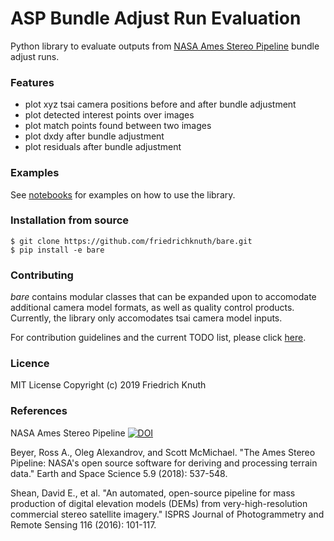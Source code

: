 # ASP Bundle Adjust Run Evaluation

Python library to evaluate outputs from [NASA Ames Stereo Pipeline](https://ti.arc.nasa.gov/tech/asr/groups/intelligent-robotics/ngt/stereo/) bundle adjust runs. 


### Features

- plot xyz tsai camera positions before and after bundle adjustment
- plot detected interest points over images
- plot match points found between two images
- plot dxdy after bundle adjustment
- plot residuals after bundle adjustment

### Examples

See [notebooks](./examples/) for examples on how to use the library.

### Installation from source
```
$ git clone https://github.com/friedrichknuth/bare.git
$ pip install -e bare
```

### Contributing

_bare_ contains modular classes that can be expanded upon to accomodate additional camera model formats, as well as quality control products. Currently, the library only accomodates tsai camera model inputs.

For contribution guidelines and the current TODO list, please click [here](./CONTRIBUTING.md).

### Licence
MIT License Copyright (c) 2019 Friedrich Knuth

### References
NASA Ames Stereo Pipeline [![DOI](https://zenodo.org/badge/DOI/10.5281/zenodo.1345235.svg)](https://doi.org/10.5281/zenodo.1345235)
 
Beyer, Ross A., Oleg Alexandrov, and Scott McMichael. "The Ames Stereo Pipeline: NASA's open source software for deriving and processing terrain data." Earth and Space Science 5.9 (2018): 537-548.

Shean, David E., et al. "An automated, open-source pipeline for mass production of digital elevation models (DEMs) from very-high-resolution commercial stereo satellite imagery." ISPRS Journal of Photogrammetry and Remote Sensing 116 (2016): 101-117.



